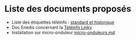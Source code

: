 # Liste des documents proposés
- Liste des étiquettes téléinfo : [standard et historique](./tic_standard_histo.md)
- Doc Enedis concernant la [Téléinfo Linky ](./Enedis/)
- Installation sur micro-onduleur [micro-onduleurs.md](./micro-onduleurs.md)
